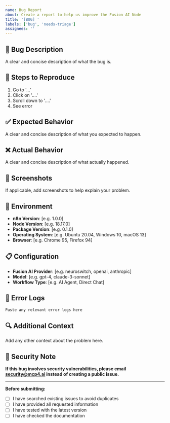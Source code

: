 ```yaml
---
name: Bug Report
about: Create a report to help us improve the Fusion AI Node
title: '[BUG] '
labels: ['bug', 'needs-triage']
assignees: ''
---
```


## 🐛 Bug Description
A clear and concise description of what the bug is.

## 🔄 Steps to Reproduce
1. Go to '...'
2. Click on '....'
3. Scroll down to '....'
4. See error

## ✅ Expected Behavior
A clear and concise description of what you expected to happen.

## ❌ Actual Behavior
A clear and concise description of what actually happened.

## 📸 Screenshots
If applicable, add screenshots to help explain your problem.

## 🔧 Environment
- **n8n Version**: [e.g. 1.0.0]
- **Node Version**: [e.g. 18.17.0]
- **Package Version**: [e.g. 0.1.0]
- **Operating System**: [e.g. Ubuntu 20.04, Windows 10, macOS 13]
- **Browser**: [e.g. Chrome 95, Firefox 94]

## 📋 Configuration
- **Fusion AI Provider**: [e.g. neuroswitch, openai, anthropic]
- **Model**: [e.g. gpt-4, claude-3-sonnet]
- **Workflow Type**: [e.g. AI Agent, Direct Chat]

## 📝 Error Logs
```
Paste any relevant error logs here
```

## 🔍 Additional Context
Add any other context about the problem here.

## 🚨 Security Note
**If this bug involves security vulnerabilities, please email security@mcp4.ai instead of creating a public issue.**

---

**Before submitting:**
- [ ] I have searched existing issues to avoid duplicates
- [ ] I have provided all requested information
- [ ] I have tested with the latest version
- [ ] I have checked the documentation
